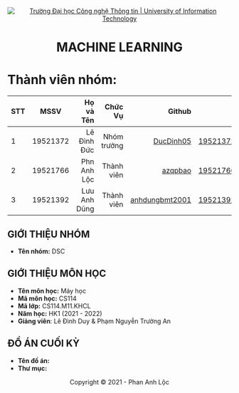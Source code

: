 <!-- Banner -->
<p align="center">
  <a href="https://www.uit.edu.vn/" title="Trường Đại học Công nghệ Thông tin" style="border: none;">
    <img src="https://i.imgur.com/WmMnSRt.png" alt="Trường Đại học Công nghệ Thông tin | University of Information Technology">
  </a>
</p>

<!-- Title -->
<h1 align="center"><b>MACHINE LEARNING</b></h1>

<!-- Main -->
# Thành viên nhóm:
| STT    | MSSV          | Họ và Tên              |Chức Vụ    | Github                                                  | Email                   |
| ------ |:-------------:| ----------------------:|----------:|--------------------------------------------------------:|-------------------------:
| 1      | 19521372      | Lê Đình Đức            |Nhóm trưởng|[DucDinh05](https://github.com/DucDinh05)                |19521372@gm.uit.edu.vn   |
| 2      | 19521766      | Phn Anh Lộc            |Thành viên |[azqpbao](https://github.com/azqpbao)                    |19521766@gm.uit.edu.vn   |
| 3      | 19521392      | Lưu Anh Dũng           |Thành viên |[anhdungbmt2001](https://github.com/anhdungbmt2001)      |19521392@gm.uit.edu.vn   |

## GIỚI THIỆU NHÓM
* **Tên nhóm:** DSC

## GIỚI THIỆU MÔN HỌC
* **Tên môn học:** Máy học
* **Mã môn học:** CS114
* **Mã lớp:** CS114.M11.KHCL
* **Năm học:** HK1 (2021 - 2022)
* **Giảng viên**: Lê Đình Duy & Phạm Nguyễn Trường An

## ĐỒ ÁN CUỐI KỲ
* **Tên đồ án:** 
* **Thư mục:** 

<!-- Footer -->
<p align='center'>Copyright © 2021 - Phan Anh Lộc</p>
